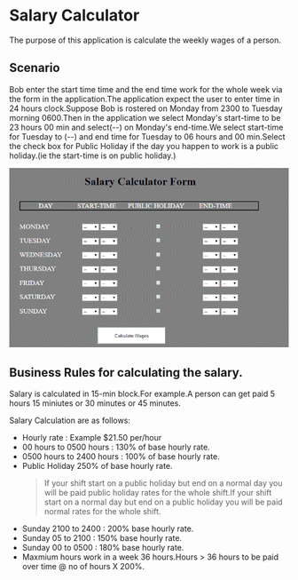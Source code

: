 # Salary Calculator 
The purpose of this application is calculate the weekly wages of a person.

## Scenario
Bob enter the start time time and the end time work for the whole week via the form in the application.The application expect the user to enter time in 24 hours clock.Suppose Bob is rostered on Monday from 2300 to Tuesday morning 0600.Then in the application we select Monday's start-time to be 23 hours 00 min and select(--) on Monday's end-time.We select start-time for Tuesday to (--) and end time for Tuesday to 06 hours and 00 min.Select the check box for Public Holiday if the day you happen to work is a public holiday.(ie the start-time is on public holiday.)


![Images](../images/interface.png)



## Business Rules for calculating the salary.
Salary is calculated in 15-min block.For example.A person can get paid 5 hours 15 miniutes or 30 minutes or 45 minutes.

Salary Calculation are as follows:<br>
- Hourly rate : Example  $21.50 per/hour
- 00 hours to 0500 hours : 130% of base hourly rate.
- 0500 hours to 2400 hours : 100% of base hourly rate.
- Public Holiday 250% of base hourly rate.
  >If your shift start on a public holiday but end on a normal day you will be paid public holiday rates for the whole shift.If your shift start on a normal day but end on a public holiday you will be paid normal rates for the whole shift.     
- Sunday 2100 to 2400 : 200%  base hourly rate.
- Sunday 05 to 2100 : 150%  base hourly rate.
- Sunday 00 to 0500 : 180%  base hourly rate.
- Maxmium hours work in a week 36 hours.Hours > 36 hours to be paid over time @ no of hours X 200%. 